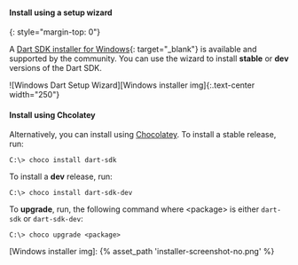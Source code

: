 #### Install using a setup wizard
{: style="margin-top: 0"}

A [Dart SDK installer for Windows][]{: target="_blank"} is available and
supported by the community. You can use the wizard to install **stable** or
**dev** versions of the Dart SDK.

![Windows Dart Setup Wizard][Windows installer img]{:.text-center width="250"}

#### Install using Chcolatey

Alternatively, you can install using [Chocolatey][].
To install a stable release, run:

```terminal
C:\> choco install dart-sdk
```

To install a **dev** release, run:

```terminal
C:\> choco install dart-sdk-dev
```

To **upgrade**, run, the following command where \<package> is either `dart-sdk` or `dart-sdk-dev`:

```terminal
C:\> choco upgrade <package>
```

[Chocolatey]: https://chocolatey.org
[Dart SDK installer for Windows]: http://www.gekorm.com/dart-windows
[Windows installer img]: {% asset_path 'installer-screenshot-no.png' %}
